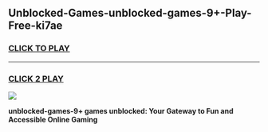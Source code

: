 
## Unblocked-Games-unblocked-games-9+-Play-Free-ki7ae
<h3>
<a href="https://premium76.site?title=unblocked-games-9+&ref=10A">CLICK TO PLAY</a></h3>
<hr>

<h3>
<a href="https://premium76.site?title=unblocked-games-9+&ref=10A">CLICK 2 PLAY</a>
  
</h3>

<a href="https://premium76.site?title=unblocked-games-9+&ref=10A"><img src="https://clearcache.store/games.png"></a>


**unblocked-games-9+ games unblocked: Your Gateway to Fun and Accessible Online Gaming**
